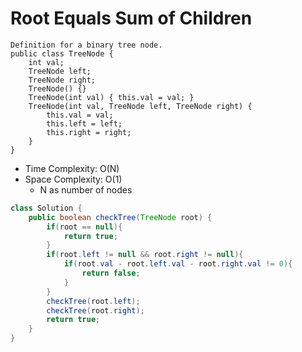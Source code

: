 # Root Equals Sum of Children

```
Definition for a binary tree node.
public class TreeNode {
    int val;
    TreeNode left;
    TreeNode right;
    TreeNode() {}
    TreeNode(int val) { this.val = val; }
    TreeNode(int val, TreeNode left, TreeNode right) {
        this.val = val;
        this.left = left;
        this.right = right;
    }
}
```

- Time Complexity: O(N)
- Space Complexity: O(1)
  - N as number of nodes

```java
class Solution {
    public boolean checkTree(TreeNode root) {
        if(root == null){
            return true;
        }
        if(root.left != null && root.right != null){
            if(root.val - root.left.val - root.right.val != 0){
                return false;
            }
        }
        checkTree(root.left);
        checkTree(root.right);
        return true;
    }
}
```
